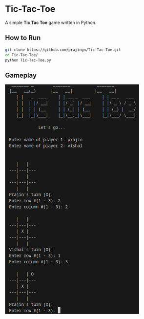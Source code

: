 # Tic-Tac-Toe

A simple **Tic Tac Toe** game written in Python.

## How to Run

```bash
git clone https://github.com/prajingn/Tic-Tac-Toe.git
cd Tic-Tac-Toe/
python Tic-Tac-Toe.py

```

## Gameplay
![Game Screenshot](assets/gamePlay.png)